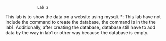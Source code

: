                  Lab 2
 This lab is to show the data on a website 
 using mysqli.
 *: This lab have not include the command to 
create the database, the command is in the the
lab1. Additionally, after creating the database,
database still have to add data by the way in lab1
or other way because the database is empty. 

